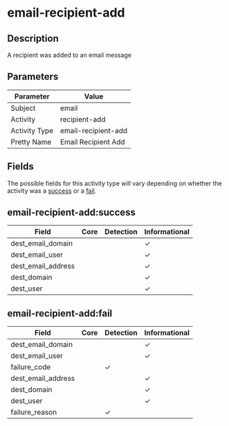 email-recipient-add
===================

Description
-----------
A recipient was added to an email message

Parameters
----------
| Parameter     | Value               |
| ------------- | ------------------- |
| Subject       | email               |
| Activity      | recipient-add       |
| Activity Type | email-recipient-add |
| Pretty Name   | Email Recipient Add |


Fields
------

The possible fields for this activity type will vary depending on whether the activity was a [success](#email-recipient-addsuccess) or a [fail](#email-recipient-addfail).


email-recipient-add:success
---------------------------

| Field              | Core | Detection | Informational |
| ------------------ | ---- | --------- | ------------- |
| dest_email_domain  |      |           | &#10003;      |
| dest_email_user    |      |           | &#10003;      |
| dest_email_address |      |           | &#10003;      |
| dest_domain        |      |           | &#10003;      |
| dest_user          |      |           | &#10003;      |

email-recipient-add:fail
------------------------

| Field              | Core | Detection | Informational |
| ------------------ | ---- | --------- | ------------- |
| dest_email_domain  |      |           | &#10003;      |
| dest_email_user    |      |           | &#10003;      |
| failure_code       |      | &#10003;  |               |
| dest_email_address |      |           | &#10003;      |
| dest_domain        |      |           | &#10003;      |
| dest_user          |      |           | &#10003;      |
| failure_reason     |      | &#10003;  |               |
